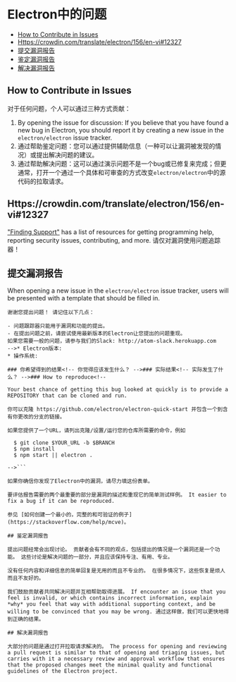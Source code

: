 # Electron中的问题

* [How to Contribute in Issues](#how-to-contribute-in-issues)
* [Https://crowdin.com/translate/electron/156/en-vi#12327](#asking-for-general-help)
* [提交漏洞报告](#submitting-a-bug-report)
* [鉴定漏洞报告](#triaging-a-bug-report)
* [解决漏洞报告](#resolving-a-bug-report)

## How to Contribute in Issues

对于任何问题，个人可以通过三种方式贡献：

1. By opening the issue for discussion: If you believe that you have found a new bug in Electron, you should report it by creating a new issue in the `electron/electron` issue tracker.
2. 通过帮助鉴定问题：您可以通过提供辅助信息（一种可以让漏洞被发现的情况）或提出解决问题的建议。
3. 通过帮助解决问题：这可以通过演示问题不是一个bug或已修复来完成；但更通常，打开一个通过一个具体和可审查的方式改变`electron/electron`中的源代码的拉取请求。

## Https://crowdin.com/translate/electron/156/en-vi#12327

["Finding Support"](../tutorial/support.md#finding-support) has a list of resources for getting programming help, reporting security issues, contributing, and more. 请仅对漏洞使用问题追踪器！

## 提交漏洞报告

When opening a new issue in the `electron/electron` issue tracker, users will be presented with a template that should be filled in.

```markdown<!--
谢谢您提出问题！ 请记住以下几点：

- 问题跟踪器只能用于漏洞和功能的提出。
- 在提出问题之前，请尝试使用最新版本的Electron让您提出的问题重现。
如果您需要一般的问题，请参与我们的Slack: http://atom-slack.herokuapp.com
-->* Electron版本: 
* 操作系统: 

### 你希望得到的结果<!-- 你觉得应该发生什么？ -->### 实际结果<!-- 实际发生了什么？ -->### How to reproduce<!--

Your best chance of getting this bug looked at quickly is to provide a REPOSITORY that can be cloned and run.

你可以克隆 https://github.com/electron/electron-quick-start 并包含一个到含有你更改的分支的链接。

如果您提供了一个URL，请列出克隆/设置/运行您的仓库所需要的命令，例如

  $ git clone $YOUR_URL -b $BRANCH
  $ npm install
  $ npm start || electron .

-->```

如果你确信你发现了Electron中的漏洞，请尽力填这份表单。

要评估报告需要的两个最重要的部分是漏洞的描述和重现它的简单测试样例。 It easier to fix a bug if it can be reproduced.

参见 [如何创建一个最小的，完整的和可验证的例子](https://stackoverflow.com/help/mcve)。

## 鉴定漏洞报告

提出问题经常会出现讨论。 贡献者会有不同的观点，包括提出的情况是一个漏洞还是一个功能。 这些讨论是解决问题的一部分，并且应该保持专注、有用、专业。

没有任何内容和详细信息的简单回复是无用的而且不专业的。 在很多情况下，这些恢复是烦人而且不友好的。

我们鼓励贡献者共同解决问题并互相帮助取得进展。 If encounter an issue that you feel is invalid, or which contains incorrect information, explain *why* you feel that way with additional supporting context, and be willing to be convinced that you may be wrong. 通过这样做，我们可以更快地得到正确的结果。

## 解决漏洞报告

大部分的问题是通过打开拉取请求解决的。 The process for opening and reviewing a pull request is similar to that of opening and triaging issues, but carries with it a necessary review and approval workflow that ensures that the proposed changes meet the minimal quality and functional guidelines of the Electron project.
